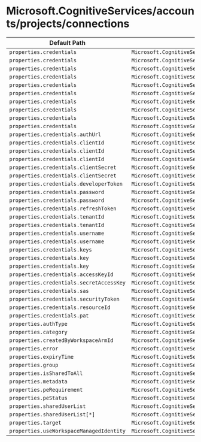 # Microsoft.CognitiveServices/accounts/projects/connections

| Default Path | Alias |
|---|---|
| `properties.credentials` | `Microsoft.CognitiveServices/accounts/projects/connections/OAuth2.credentials` |
| `properties.credentials` | `Microsoft.CognitiveServices/accounts/projects/connections/CustomKeys.credentials` |
| `properties.credentials` | `Microsoft.CognitiveServices/accounts/projects/connections/ApiKey.credentials` |
| `properties.credentials` | `Microsoft.CognitiveServices/accounts/projects/connections/AccessKey.credentials` |
| `properties.credentials` | `Microsoft.CognitiveServices/accounts/projects/connections/ServicePrincipal.credentials` |
| `properties.credentials` | `Microsoft.CognitiveServices/accounts/projects/connections/AccountKey.credentials` |
| `properties.credentials` | `Microsoft.CognitiveServices/accounts/projects/connections/SAS.credentials` |
| `properties.credentials` | `Microsoft.CognitiveServices/accounts/projects/connections/UsernamePassword.credentials` |
| `properties.credentials` | `Microsoft.CognitiveServices/accounts/projects/connections/ManagedIdentity.credentials` |
| `properties.credentials` | `Microsoft.CognitiveServices/accounts/projects/connections/PAT.credentials` |
| `properties.credentials.authUrl` | `Microsoft.CognitiveServices/accounts/projects/connections/OAuth2.credentials.authUrl` |
| `properties.credentials.clientId` | `Microsoft.CognitiveServices/accounts/projects/connections/OAuth2.credentials.clientId` |
| `properties.credentials.clientId` | `Microsoft.CognitiveServices/accounts/projects/connections/ServicePrincipal.credentials.clientId` |
| `properties.credentials.clientId` | `Microsoft.CognitiveServices/accounts/projects/connections/ManagedIdentity.credentials.clientId` |
| `properties.credentials.clientSecret` | `Microsoft.CognitiveServices/accounts/projects/connections/OAuth2.credentials.clientSecret` |
| `properties.credentials.clientSecret` | `Microsoft.CognitiveServices/accounts/projects/connections/ServicePrincipal.credentials.clientSecret` |
| `properties.credentials.developerToken` | `Microsoft.CognitiveServices/accounts/projects/connections/OAuth2.credentials.developerToken` |
| `properties.credentials.password` | `Microsoft.CognitiveServices/accounts/projects/connections/OAuth2.credentials.password` |
| `properties.credentials.password` | `Microsoft.CognitiveServices/accounts/projects/connections/UsernamePassword.credentials.password` |
| `properties.credentials.refreshToken` | `Microsoft.CognitiveServices/accounts/projects/connections/OAuth2.credentials.refreshToken` |
| `properties.credentials.tenantId` | `Microsoft.CognitiveServices/accounts/projects/connections/OAuth2.credentials.tenantId` |
| `properties.credentials.tenantId` | `Microsoft.CognitiveServices/accounts/projects/connections/ServicePrincipal.credentials.tenantId` |
| `properties.credentials.username` | `Microsoft.CognitiveServices/accounts/projects/connections/OAuth2.credentials.username` |
| `properties.credentials.username` | `Microsoft.CognitiveServices/accounts/projects/connections/UsernamePassword.credentials.username` |
| `properties.credentials.keys` | `Microsoft.CognitiveServices/accounts/projects/connections/CustomKeys.credentials.keys` |
| `properties.credentials.key` | `Microsoft.CognitiveServices/accounts/projects/connections/ApiKey.credentials.key` |
| `properties.credentials.key` | `Microsoft.CognitiveServices/accounts/projects/connections/AccountKey.credentials.key` |
| `properties.credentials.accessKeyId` | `Microsoft.CognitiveServices/accounts/projects/connections/AccessKey.credentials.accessKeyId` |
| `properties.credentials.secretAccessKey` | `Microsoft.CognitiveServices/accounts/projects/connections/AccessKey.credentials.secretAccessKey` |
| `properties.credentials.sas` | `Microsoft.CognitiveServices/accounts/projects/connections/SAS.credentials.sas` |
| `properties.credentials.securityToken` | `Microsoft.CognitiveServices/accounts/projects/connections/UsernamePassword.credentials.securityToken` |
| `properties.credentials.resourceId` | `Microsoft.CognitiveServices/accounts/projects/connections/ManagedIdentity.credentials.resourceId` |
| `properties.credentials.pat` | `Microsoft.CognitiveServices/accounts/projects/connections/PAT.credentials.pat` |
| `properties.authType` | `Microsoft.CognitiveServices/accounts/projects/connections/authType` |
| `properties.category` | `Microsoft.CognitiveServices/accounts/projects/connections/category` |
| `properties.createdByWorkspaceArmId` | `Microsoft.CognitiveServices/accounts/projects/connections/createdByWorkspaceArmId` |
| `properties.error` | `Microsoft.CognitiveServices/accounts/projects/connections/error` |
| `properties.expiryTime` | `Microsoft.CognitiveServices/accounts/projects/connections/expiryTime` |
| `properties.group` | `Microsoft.CognitiveServices/accounts/projects/connections/group` |
| `properties.isSharedToAll` | `Microsoft.CognitiveServices/accounts/projects/connections/isSharedToAll` |
| `properties.metadata` | `Microsoft.CognitiveServices/accounts/projects/connections/metadata` |
| `properties.peRequirement` | `Microsoft.CognitiveServices/accounts/projects/connections/peRequirement` |
| `properties.peStatus` | `Microsoft.CognitiveServices/accounts/projects/connections/peStatus` |
| `properties.sharedUserList` | `Microsoft.CognitiveServices/accounts/projects/connections/sharedUserList` |
| `properties.sharedUserList[*]` | `Microsoft.CognitiveServices/accounts/projects/connections/sharedUserList[*]` |
| `properties.target` | `Microsoft.CognitiveServices/accounts/projects/connections/target` |
| `properties.useWorkspaceManagedIdentity` | `Microsoft.CognitiveServices/accounts/projects/connections/useWorkspaceManagedIdentity` |


